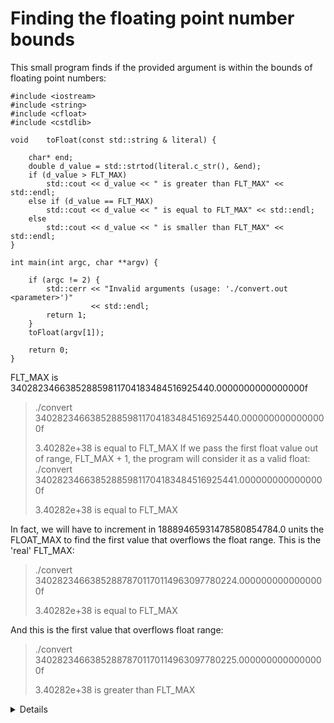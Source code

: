 # Finding the floating point number bounds

This small program finds if the provided argument is within the bounds of floating point numbers:
```
#include <iostream>
#include <string>
#include <cfloat>
#include <cstdlib>

void	toFloat(const std::string & literal) {

    char* end;
    double d_value = std::strtod(literal.c_str(), &end);
	if (d_value > FLT_MAX)
		std::cout << d_value << " is greater than FLT_MAX" << std::endl;
	else if (d_value == FLT_MAX)
		std::cout << d_value << " is equal to FLT_MAX" << std::endl;
	else		
		std::cout << d_value << " is smaller than FLT_MAX" << std::endl;
}

int main(int argc, char **argv) {

    if (argc != 2) {
        std::cerr << "Invalid arguments (usage: './convert.out <parameter>')"
				  << std::endl;
        return 1;
    }
    toFloat(argv[1]);

    return 0;
}
```
FLT_MAX is 340282346638528859811704183484516925440.0000000000000000f
> ./convert 340282346638528859811704183484516925440.0000000000000000f
>
> 3.40282e+38 is equal to FLT_MAX
If we pass the first float value out of range, FLT_MAX + 1, the program will consider it as a valid float:
> ./convert 340282346638528859811704183484516925441.0000000000000000f
>
> 3.40282e+38 is equal to FLT_MAX

In fact, we will have to increment in 18889465931478580854784.0 units the FLOAT_MAX to find the first value that overflows the float range.
This is the 'real' FLT_MAX:
>./convert 340282346638528878701170114963097780224.0000000000000000f
>
>3.40282e+38 is equal to FLT_MAX

And this is the first value that overflows float range:
>./convert 340282346638528878701170114963097780225.0000000000000000f
>
>3.40282e+38 is greater than FLT_MAX

<details><strong>Why this difference between 'theoretical' and 'real' FLOAT_MAX?</strong></summary> 
Hidden content here 
</details> 